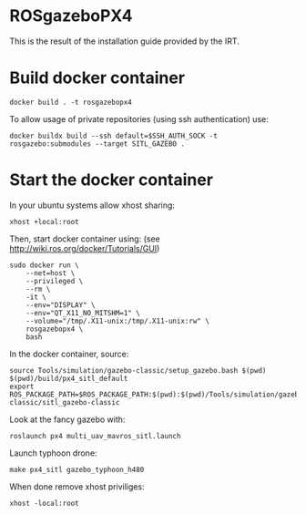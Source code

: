 # ROSgazeboPX4
This is the result of the installation guide provided by the IRT.

# Build docker container
```
docker build . -t rosgazebopx4
```

To allow usage of private repositories (using ssh authentication) use: 
```
docker buildx build --ssh default=$SSH_AUTH_SOCK -t rosgazebo:submodules --target SITL_GAZEBO .
```

# Start the docker container

In your ubuntu systems allow xhost sharing:

```
xhost +local:root
```

Then, start docker container using: (see http://wiki.ros.org/docker/Tutorials/GUI)
```
sudo docker run \
    --net=host \
    --privileged \
    --rm \
    -it \
    --env="DISPLAY" \
    --env="QT_X11_NO_MITSHM=1" \
    --volume="/tmp/.X11-unix:/tmp/.X11-unix:rw" \
    rosgazebopx4 \
    bash
```
In the docker container, source: 

```
source Tools/simulation/gazebo-classic/setup_gazebo.bash $(pwd) $(pwd)/build/px4_sitl_default
export ROS_PACKAGE_PATH=$ROS_PACKAGE_PATH:$(pwd):$(pwd)/Tools/simulation/gazebo-classic/sitl_gazebo-classic
```

Look at the fancy gazebo with:
```
roslaunch px4 multi_uav_mavros_sitl.launch
```
Launch typhoon drone: 
```
make px4_sitl gazebo_typhoon_h480
```
When done remove xhost priviliges: 
```
xhost -local:root
```